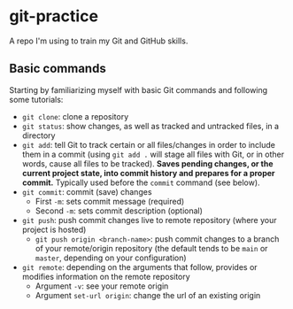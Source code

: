 # git-practice

A repo I'm using to train my Git and GitHub skills.

## Basic commands

Starting by familiarizing myself with basic Git commands and following some tutorials:

- `git clone`: clone a repository
- `git status`: show changes, as well as tracked and untracked files, in a directory
- `git add`: tell Git to track certain or all files/changes in order to include them in a commit (using `git add .` will stage all files with Git, or in other words, cause all files to be tracked). **Saves pending changes, or the current project state, into commit history and prepares for a proper commit.** Typically used before the `commit` command (see below).
- `git commit`: commit (save) changes
  - First `-m`: sets commit message (required)
  - Second `-m`: sets commit description (optional)
- `git push`: push commit changes live to remote repository (where your project is hosted)
  - `git push origin <branch-name>`: push commit changes to a branch of your remote/origin repository (the default tends to be `main` or `master`, depending on your configuration)
- `git remote`: depending on the arguments that follow, provides or modifies information on the remote repository
  - Argument `-v`: see your remote origin
  - Argument `set-url origin`: change the url of an existing origin